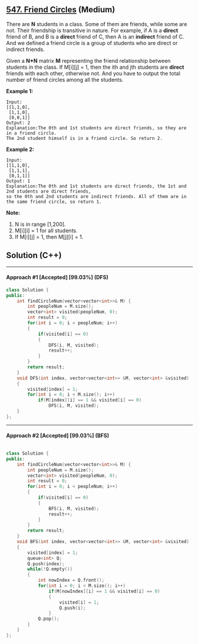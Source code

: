 ## [547. Friend Circles](https://leetcode.com/problems/friend-circles/) (Medium)

There are **N** students in a class. Some of them are friends, while some are not. Their friendship is transitive in nature. For example, if A is a **direct** friend of B, and B is a **direct** friend of C, then A is an **indirect** friend of C. And we defined a friend circle is a group of students who are direct or indirect friends. 

Given a **N\*N** matrix **M** representing the friend relationship between students in the class. If M[i][j] = 1, then the ith and jth students are **direct** friends with each other, otherwise not. And you have to output the total number of friend circles among all the students. 

**Example 1:**

```
Input: 
[[1,1,0],
 [1,1,0],
 [0,0,1]]
Output: 2
Explanation:The 0th and 1st students are direct friends, so they are in a friend circle. 
The 2nd student himself is in a friend circle. So return 2.
```



**Example 2:**

```
Input: 
[[1,1,0],
 [1,1,1],
 [0,1,1]]
Output: 1
Explanation:The 0th and 1st students are direct friends, the 1st and 2nd students are direct friends, 
so the 0th and 2nd students are indirect friends. All of them are in the same friend circle, so return 1.
```



**Note:**

1. N is in range [1,200].
2. M[i][i] = 1 for all students.
3. If M[i][j] = 1, then M[j][i] = 1.

## Solution (C++)

------

#### Approach #1  [Accepted] [99.03%] (DFS)

```c++
class Solution {
public:
    int findCircleNum(vector<vector<int>>& M) {
        int peopleNum = M.size();
        vector<int> visited(peopleNum, 0);
        int result = 0;
        for(int i = 0; i < peopleNum; i++)
        {
            if(visited[i] == 0)
            {
                DFS(i, M, visited);
                result++;
            }
        }
        return result;
    }
    void DFS(int index, vector<vector<int>> &M, vector<int> &visited)
    {
        visited[index] = 1;
        for(int i = 0; i < M.size(); i++)
            if(M[index][i] == 1 && visited[i] == 0)
                DFS(i, M, visited);
    }
};
```

---

#### Approach #2  [Accepted] [99.03%] (BFS)

```c++

class Solution {
public:
    int findCircleNum(vector<vector<int>>& M) {
        int peopleNum = M.size();
        vector<int> visited(peopleNum, 0);
        int result = 0;
        for(int i = 0; i < peopleNum; i++)
        {
            if(visited[i] == 0)
            {
                BFS(i, M, visited);
                result++;
            }
        }
        return result;
    }
    void BFS(int index, vector<vector<int>> &M, vector<int> &visited)
    {
        visited[index] = 1;
        queue<int> Q;
        Q.push(index);
        while(!Q.empty())
        {
            int nowIndex = Q.front();
            for(int i = 0; i < M.size(); i++)
                if(M[nowIndex][i] == 1 && visited[i] == 0)
                {
                    visited[i] = 1;
                    Q.push(i);
                }
            Q.pop();
        }
    }
};
```



